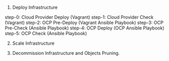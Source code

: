 1. Deploy Infrastructure

step-0: Cloud Provider Deploy (Vagrant)
step-1: Cloud Provider Check (Vagrant)
step-2: OCP Pre-Deploy (Vagrant Ansible Playbook)
step-3: OCP Pre-Check (Ansible Playbook)
step-4: OCP Deploy (OCP Ansible Playbook)
step-5: OCP Check (Ansible Playbook)

2. Scale Infrastructure

3. Decommission Infrastructure and Objects Pruning.
